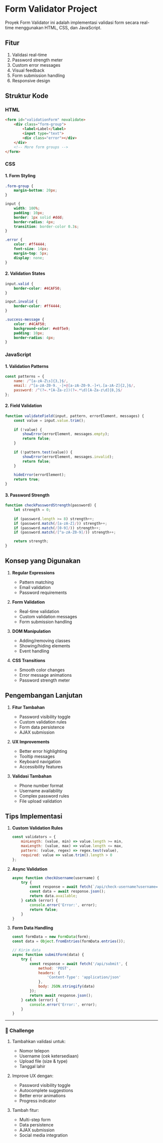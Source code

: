 # Form Validator Project

Proyek Form Validator ini adalah implementasi validasi form secara real-time menggunakan HTML, CSS, dan JavaScript.

## Fitur

1. Validasi real-time
2. Password strength meter
3. Custom error messages
4. Visual feedback
5. Form submission handling
6. Responsive design

## Struktur Kode

### HTML
```html
<form id="validationForm" novalidate>
    <div class="form-group">
        <label>Label</label>
        <input type="text">
        <div class="error"></div>
    </div>
    <!-- More form groups -->
</form>
```

### CSS

#### 1. Form Styling
```css
.form-group {
    margin-bottom: 20px;
}

input {
    width: 100%;
    padding: 10px;
    border: 1px solid #ddd;
    border-radius: 4px;
    transition: border-color 0.3s;
}

.error {
    color: #ff4444;
    font-size: 14px;
    margin-top: 5px;
    display: none;
}
```

#### 2. Validation States
```css
input.valid {
    border-color: #4CAF50;
}

input.invalid {
    border-color: #ff4444;
}

.success-message {
    color: #4CAF50;
    background-color: #e8f5e9;
    padding: 10px;
    border-radius: 4px;
}
```

### JavaScript

#### 1. Validation Patterns
```javascript
const patterns = {
    name: /^[a-zA-Z\s]{3,}$/,
    email: /^[a-zA-Z0-9._-]+@[a-zA-Z0-9.-]+\.[a-zA-Z]{2,}$/,
    password: /^(?=.*[A-Za-z])(?=.*\d)[A-Za-z\d]{8,}$/
};
```

#### 2. Field Validation
```javascript
function validateField(input, pattern, errorElement, messages) {
    const value = input.value.trim();
    
    if (!value) {
        showError(errorElement, messages.empty);
        return false;
    }
    
    if (!pattern.test(value)) {
        showError(errorElement, messages.invalid);
        return false;
    }
    
    hideError(errorElement);
    return true;
}
```

#### 3. Password Strength
```javascript
function checkPasswordStrength(password) {
    let strength = 0;
    
    if (password.length >= 8) strength++;
    if (password.match(/[a-zA-Z]/)) strength++;
    if (password.match(/[0-9]/)) strength++;
    if (password.match(/[^a-zA-Z0-9]/)) strength++;

    return strength;
}
```

## Konsep yang Digunakan

1. **Regular Expressions**
   - Pattern matching
   - Email validation
   - Password requirements

2. **Form Validation**
   - Real-time validation
   - Custom validation messages
   - Form submission handling

3. **DOM Manipulation**
   - Adding/removing classes
   - Showing/hiding elements
   - Event handling

4. **CSS Transitions**
   - Smooth color changes
   - Error message animations
   - Password strength meter

## Pengembangan Lanjutan

1. **Fitur Tambahan**
   - Password visibility toggle
   - Custom validation rules
   - Form data persistence
   - AJAX submission

2. **UX Improvements**
   - Better error highlighting
   - Tooltip messages
   - Keyboard navigation
   - Accessibility features

3. **Validasi Tambahan**
   - Phone number format
   - Username availability
   - Complex password rules
   - File upload validation

## Tips Implementasi

1. **Custom Validation Rules**
   ```javascript
   const validators = {
       minLength: (value, min) => value.length >= min,
       maxLength: (value, max) => value.length <= max,
       pattern: (value, regex) => regex.test(value),
       required: value => value.trim().length > 0
   };
   ```

2. **Async Validation**
   ```javascript
   async function checkUsername(username) {
       try {
           const response = await fetch(`/api/check-username?username=${username}`);
           const data = await response.json();
           return data.available;
       } catch (error) {
           console.error('Error:', error);
           return false;
       }
   }
   ```

3. **Form Data Handling**
   ```javascript
   const formData = new FormData(form);
   const data = Object.fromEntries(formData.entries());

   // Kirim data
   async function submitForm(data) {
       try {
           const response = await fetch('/api/submit', {
               method: 'POST',
               headers: {
                   'Content-Type': 'application/json'
               },
               body: JSON.stringify(data)
           });
           return await response.json();
       } catch (error) {
           console.error('Error:', error);
       }
   }
   ```

---

### 🎯 Challenge

1. Tambahkan validasi untuk:
   - Nomor telepon
   - Username (cek ketersediaan)
   - Upload file (size & type)
   - Tanggal lahir

2. Improve UX dengan:
   - Password visibility toggle
   - Autocomplete suggestions
   - Better error animations
   - Progress indicator

3. Tambah fitur:
   - Multi-step form
   - Data persistence
   - AJAX submission
   - Social media integration
